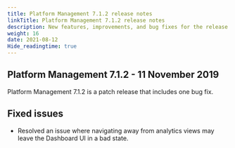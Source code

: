 ```yaml
---
title: Platform Management 7.1.2 release notes
linkTitle: Platform Management 7.1.2 release notes
description: New features, improvements, and bug fixes for the release.
weight: 16
date: 2021-08-12
Hide_readingtime: true
---
```


## Platform Management 7.1.2 - 11 November 2019

Platform Management 7.1.2 is a patch release that includes one bug fix.

## Fixed issues

* Resolved an issue where navigating away from analytics views may leave the Dashboard UI in a bad state.
